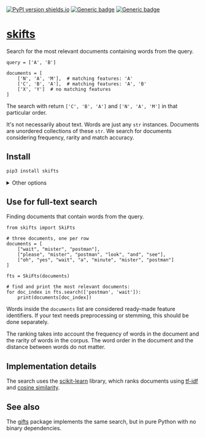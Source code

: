 [![PyPI version shields.io](https://img.shields.io/pypi/v/skifts.svg)](https://pypi.python.org/pypi/skifts/)
[![Generic badge](https://img.shields.io/badge/Python-3.6+-blue.svg)](#)
[![Generic badge](https://img.shields.io/badge/OS-Linux%20|%20macOS%20|%20Windows-blue.svg)](#)

# [skifts](https://github.com/rtmigo/skifts_py#readme)

Search for the most relevant documents containing words from the query.

```python3
query = ['A', 'B']

documents = [
    ['N', 'A', 'M'],  # matching features: 'A'
    ['C', 'B', 'A'],  # matching features: 'A', 'B'  
    ['X', 'Y']  # no matching features
]
```

The search with return `['C', 'B', 'A']` and `['N', 'A', 'M']` in that
particular order.

It's not necessarily about text. Words are just any `str` instances. Documents
are unordered collections of these `str`. We search for documents considering
frequency, rarity and match accuracy.

## Install

```bash
pip3 install skifts
```


<details>
  <summary>Other options</summary>

### From GitHub (staging branch)
```bash
pip3 install git+https://github.com/rtmigo/skifts_py#egg=skifts
```
</details>

## Use for full-text search

Finding documents that contain words from the query.

```python3
from skifts import SkiFts

# three documents, one per row
documents = [
    ["wait", "mister", "postman"],
    ["please", "mister", "postman", "look", "and", "see"],
    ["oh", "yes", "wait", "a", "minute", "mister", "postman"]
]

fts = SkiFts(documents)

# find and print the most relevant documents:
for doc_index in fts.search(['postman', 'wait']):
    print(documents[doc_index])
```

Words inside the `documents` list are considered ready-made feature identifiers.
If your text needs preprocessing or stemming, this should be done separately.

The ranking takes into account the frequency of words in the document and the
rarity of words in the corpus. The word order in the document and the distance
between words do not matter.

## Implementation details

The search uses the [scikit-learn](https://scikit-learn.org) library, which
ranks documents using [tf-idf](https://en.wikipedia.org/wiki/Tf%E2%80%93idf) and
[cosine similarity](https://en.wikipedia.org/wiki/Cosine_similarity).

## See also

The [gifts](https://github.com/rtmigo/gifts_py#readme) package implements the
same search, but in pure Python with no binary dependencies.

